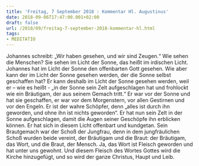 ```yaml
---
title: 'Freitag, 7 September 2018 : Kommentar Hl. Augustinus'
date: 2018-09-06T17:47:00.001+02:00
draft: false
url: /2018/09/freitag-7-september-2018-kommentar-hl.html
tags: 
- MEDITATIO
---
```


Johannes schreibt: „Wir haben gesehen, und wir sind Zeugen.“ Wie sehen die Menschen? Sie sehen im Licht der Sonne, das heißt im irdischen Licht. Johannes hat im Licht der Sonne den offenbarten Gott gesehen. Wie aber kann der im Licht der Sonne gesehen werden, der die Sonne selbst geschaffen hat? Er kann deshalb im Licht der Sonne gesehen werden, weil er – wie es heißt - „in der Sonne sein Zelt aufgeschlagen hat und frohlockt wie ein Bräutigam, der aus seinem Gemach tritt.“ Er war vor der Sonne und hat sie geschaffen, er war vor dem Morgenstern, vor allen Gestirnen und vor den Engeln. Er ist der wahre Schöpfer, denn „alles ist durch ihn geworden, und ohne ihn ist nichts geworden“. Er hat nun sein Zelt in der Sonne aufgeschlagen, damit die Augen seiner Geschöpfe ihn erblicken können. Er hat sich in diesem Licht offenbart und kundgetan. Sein Brautgemach war der Schoß der Jungfrau, denn in dem jungfräulichen Schoß wurden beide vereint, der Bräutigam und die Braut: der Bräutigam, das Wort, und die Braut, der Mensch. Ja, das Wort ist Fleisch geworden und hat unter uns gewohnt. Und diesem Fleisch des Wortes Gottes wird die Kirche hinzugefügt, und so wird der ganze Christus, Haupt und Leib.